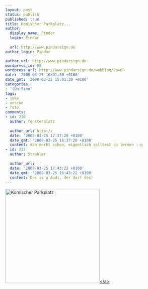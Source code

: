 ```yaml
---
layout: post
status: publish
published: true
title: Komischer Parkplatz...
author:
  display_name: Pindar
  login: Pindar
  
  url: http://www.pindarsign.de
author_login: Pindar

author_url: http://www.pindarsign.de
wordpress_id: 68
wordpress_url: http://www.pindarsign.de/webblog/?p=68
date: '2008-03-25 16:01:30 +0100'
date_gmt: '2008-03-25 15:01:30 +0100'
categories:
- "(Un)Sinn"
tags:
- joke
- unsinn
- foto
comments:
- id: 236
  author: fensterplatz
  
  author_url: http://
  date: '2008-03-25 17:37:20 +0100'
  date_gmt: '2008-03-25 16:37:20 +0100'
  content: man merkt schon, eigentlich solltest du lernen :-p
- id: 237
  author: Strahler
  
  author_url: ''
  date: '2008-03-25 17:43:22 +0100'
  date_gmt: '2008-03-25 16:43:22 +0100'
  content: Des is a Audi, der darf des!
---
```

<p><a title="Komischer Parkplatz" href="http:&#47;&#47;www.pindarsign.de&#47;webblog&#47;wp-content&#47;uploads&#47;2008&#47;03&#47;kif_6097.JPG"><img src="http:&#47;&#47;www.pindarsign.de&#47;webblog&#47;wp-content&#47;uploads&#47;2008&#47;03&#47;kif_6097.JPG" alt="Komischer Parkplatz" width="300" &#47;><&#47;a></p>
